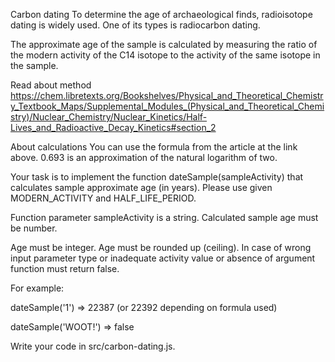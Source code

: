 Carbon dating
To determine the age of archaeological finds, radioisotope dating is widely used. One of its types is radiocarbon dating.

The approximate age of the sample is calculated by measuring the ratio of the modern activity of the C14 isotope to the activity of the same isotope in the sample.

Read about method
https://chem.libretexts.org/Bookshelves/Physical_and_Theoretical_Chemistry_Textbook_Maps/Supplemental_Modules_(Physical_and_Theoretical_Chemistry)/Nuclear_Chemistry/Nuclear_Kinetics/Half-Lives_and_Radioactive_Decay_Kinetics#section_2

About calculations
You can use the formula from the article at the link above. 0.693 is an approximation of the natural logarithm of two.

Your task is to implement the function dateSample(sampleActivity) that calculates sample approximate age (in years). Please use given MODERN_ACTIVITY and HALF_LIFE_PERIOD.

Function parameter sampleActivity is a string. Calculated sample age must be number.

Age must be integer. Age must be rounded up (ceiling). In case of wrong input parameter type or inadequate activity value or absence of argument function must return false.

For example:

dateSample('1') => 22387 (or 22392 depending on formula used)

dateSample('WOOT!') => false

Write your code in src/carbon-dating.js.